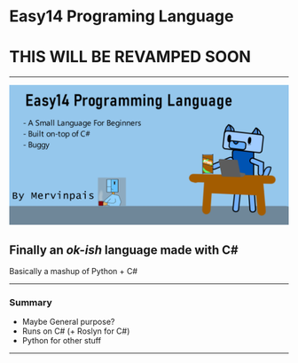 ﻿# Easy14 Programing Language
# THIS WILL BE REVAMPED SOON
---
![](Easy14_Programming_language/Images/repo%20github%20thumnail.png)
## Finally an *ok-ish* language made with C#
Basically a mashup of Python + C#
<!---
![](Easy14_Programming_language/Images/hand_heart_donate_icon.png)
### Donations can help me improve this language :)
#### Note; Can't donate yet
-->
---

### Summary

* Maybe General purpose?
* Runs on C# (+ Roslyn for C#)
* Python for other stuff

---


<!---# Version 1.0

## New stuff;

* Replaced the old "if (keyword) then keyword_function" with a basic AST
* Fixed Bugs 🪲🛠️
* Better Syntax
  - Before
    ```
    Console.print("Hello world!");
    ```
  - After
    ```
    Console Print "Hello world!";
    ```

    It may look like a downgrade but it's best to keep the code simpler to remeber (and easier to fix bugs with 🥲)
---

## Known Issues

- None
## Fixed Bugs

> Fixed Console Namespace functions

before any Console._myfunction()_ would not work due to older code compatibilty

Now they have been (mostly) fixed

---